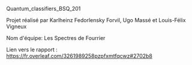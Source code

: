 Quantum_classifiers_BSQ_201

Projet réalisé par Karlheinz Fedorlensky Forvil, Ugo Massé et Louis-Félix Vigneux

Nom d'équipe: Les Spectres de Fourrier

Lien vers le rapport : https://fr.overleaf.com/3261989258pzpfxmtfqcwz#2702b8

